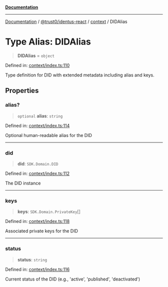 [**Documentation**](../../../../README.md)

***

[Documentation](../../../../README.md) / [@trust0/identus-react](../../README.md) / [context](../README.md) / DIDAlias

# Type Alias: DIDAlias

> **DIDAlias** = `object`

Defined in: [context/index.ts:110](https://github.com/trust0-project/identus/blob/3749e9a950934dc175049977b6cd44e590678417/packages/identus-react/src/context/index.ts#L110)

Type definition for DID with extended metadata including alias and keys.

## Properties

### alias?

> `optional` **alias**: `string`

Defined in: [context/index.ts:114](https://github.com/trust0-project/identus/blob/3749e9a950934dc175049977b6cd44e590678417/packages/identus-react/src/context/index.ts#L114)

Optional human-readable alias for the DID

***

### did

> **did**: `SDK.Domain.DID`

Defined in: [context/index.ts:112](https://github.com/trust0-project/identus/blob/3749e9a950934dc175049977b6cd44e590678417/packages/identus-react/src/context/index.ts#L112)

The DID instance

***

### keys

> **keys**: `SDK.Domain.PrivateKey`[]

Defined in: [context/index.ts:118](https://github.com/trust0-project/identus/blob/3749e9a950934dc175049977b6cd44e590678417/packages/identus-react/src/context/index.ts#L118)

Associated private keys for the DID

***

### status

> **status**: `string`

Defined in: [context/index.ts:116](https://github.com/trust0-project/identus/blob/3749e9a950934dc175049977b6cd44e590678417/packages/identus-react/src/context/index.ts#L116)

Current status of the DID (e.g., 'active', 'published', 'deactivated')
